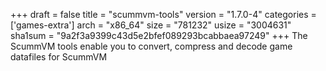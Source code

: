 +++
draft = false
title = "scummvm-tools"
version = "1.7.0-4"
categories = ['games-extra']
arch = "x86_64"
size = "781232"
usize = "3004631"
sha1sum = "9a2f3a9399c43d5e2bfef089293bcabbaea97249"
+++
The ScummVM tools enable you to convert, compress and decode game datafiles for ScummVM
